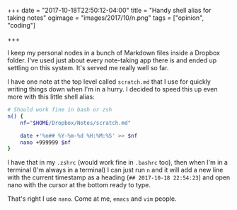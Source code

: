 +++
date = "2017-10-18T22:50:12-04:00"
title = "Handy shell alias for taking notes"
ogimage = "images/2017/10/n.png"
tags = ["opinion", "coding"]

+++

I keep my personal nodes in a bunch of Markdown files inside a Dropbox folder. I've used just about every note-taking app there is and ended up settling on this system. It's served me really well so far.

I have one note at the top level called `scratch.md` that I use for quickly writing things down when I'm in a hurry. I decided to speed this up even more with this little shell alias:
<!--more-->

```bash
# Should work fine in bash or zsh
n() {
    nf="$HOME/Dropbox/Notes/scratch.md"

    date +'%n## %Y-%m-%d %H:%M:%S' >> $nf
    nano +999999 $nf
}
```

I have that in my `.zshrc` (would work fine in `.bashrc` too), then when I'm in a terminal (I'm always in a terminal) I can just run `n` and it will add a new line with the current timestamp as a heading (`## 2017-10-18 22:54:23`) and open nano with the cursor at the bottom ready to type.

That's right I use `nano`. Come at me, `emacs` and `vim` people.

